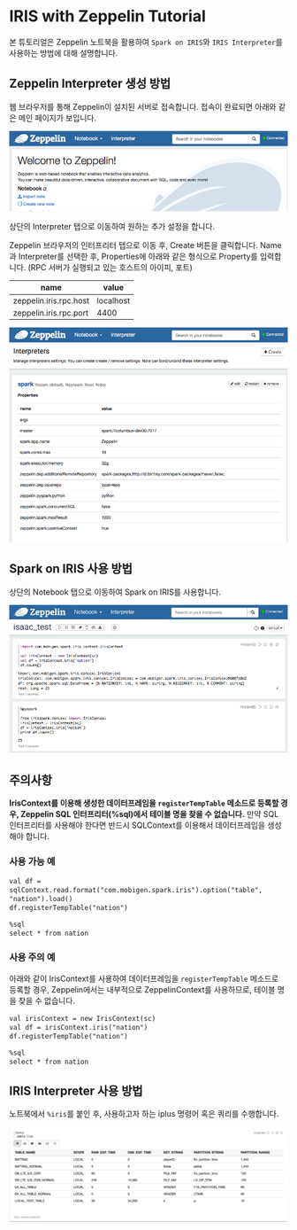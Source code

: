 # IRIS with Zeppelin Tutorial

본 튜토리얼은 Zeppelin 노트북을 활용하여 `Spark on IRIS`와 `IRIS Interpreter`를 사용하는 방법에 대해 설명합니다.

## Zeppelin Interpreter 생성 방법
웹 브라우저를 통해 Zeppelin이 설치된 서버로 접속합니다. 접속이 완료되면 아래와 같은 메인 페이지가 보입니다.

![Zeppelin 메인 페이지](https://raw.githubusercontent.com/mobigen/iris-zeppelin-tutorial/master/docs/images/001.zeppelin_main.png)

상단의 Interpreter 탭으로 이동하여 원하는 추가 설정을 합니다.

Zeppelin 브라우저의 인터프리터 탭으로 이동 후, Create 버튼을 클릭합니다.
Name과 Interpreter를 선택한 후, Properties에 아래와 같은 형식으로 Property를 입력합니다.
(RPC 서버가 실행되고 있는 호스트의 아이피, 포트)

|name|value|
|---|---|
|zeppelin.iris.rpc.host|localhost|
|zeppelin.iris.rpc.port|4400|

![Zeppelin 인터프리터](https://raw.githubusercontent.com/mobigen/iris-zeppelin-tutorial/master/docs/images/002.zeppelin_interpreter.png)

## Spark on IRIS 사용 방법

상단의 Notebook 탭으로 이동하여 Spark on IRIS를 사용합니다.

![Zeppelin 노트북](https://raw.githubusercontent.com/mobigen/iris-zeppelin-tutorial/master/docs/images/003.zeppelin_notebook.png)

## 주의사항
**IrisContext를 이용해 생성한 데이터프레임을 `registerTempTable` 메소드로 등록할 경우, Zeppelin SQL 인터프리터(%sql)에서 테이블 명을 찾을 수 없습니다.** 만약 SQL 인터프리터를 사용해야 한다면 반드시 SQLContext를 이용해서 데이터프레임을 생성해야 합니다.

### 사용 가능 예
```
val df = sqlContext.read.format("com.mobigen.spark.iris").option("table", "nation").load()
df.registerTempTable("nation")
```
```
%sql
select * from nation
```

### 사용 주의 예
아래와 같이 IrisContext를 사용하여 데이터프레임을 `registerTempTable` 메소드로 등록할 경우, Zeppelin에서는 내부적으로 ZeppelinContext를 사용하므로, 테이블 명을 찾을 수 없습니다.
```
val irisContext = new IrisContext(sc)
val df = irisContext.iris("nation")
df.registerTempTable("nation")
```
```
%sql
select * from nation
```

## IRIS Interpreter 사용 방법
노트북에서 `%iris`를 붙인 후, 사용하고자 하는 iplus 명령어 혹은 쿼리를 수행합니다.

![IRIS Interpreter](https://raw.githubusercontent.com/mobigen/iris-zeppelin-tutorial/master/docs/images/004.iris_interpreter.png)
